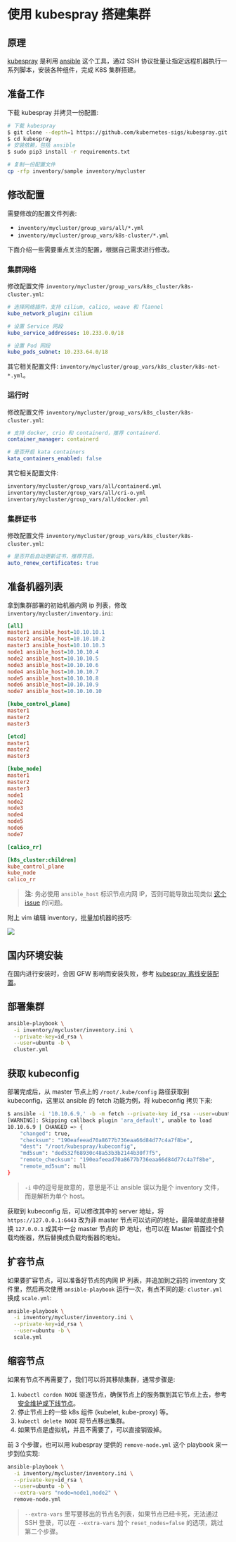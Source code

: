 # 使用 kubespray 搭建集群

## 原理

[kubespray](https://github.com/kubernetes-sigs/kubespray) 是利用 [ansible](https://docs.ansible.com/ansible/latest/index.html) 这个工具，通过 SSH 协议批量让指定远程机器执行一系列脚本，安装各种组件，完成 K8S 集群搭建。

## 准备工作

下载 kubespray 并拷贝一份配置:

```bash
# 下载 kubespray
$ git clone --depth=1 https://github.com/kubernetes-sigs/kubespray.git
$ cd kubespray
# 安装依赖，包括 ansible
$ sudo pip3 install -r requirements.txt

# 复制一份配置文件
cp -rfp inventory/sample inventory/mycluster
```

## 修改配置

需要修改的配置文件列表:

* `inventory/mycluster/group_vars/all/*.yml`
* `inventory/mycluster/group_vars/k8s-cluster/*.yml`

下面介绍一些需要重点关注的配置，根据自己需求进行修改。

### 集群网络

修改配置文件 `inventory/mycluster/group_vars/k8s_cluster/k8s-cluster.yml`:

```yaml
# 选择网络插件，支持 cilium, calico, weave 和 flannel
kube_network_plugin: cilium

# 设置 Service 网段
kube_service_addresses: 10.233.0.0/18

# 设置 Pod 网段
kube_pods_subnet: 10.233.64.0/18
```

其它相关配置文件: `inventory/mycluster/group_vars/k8s_cluster/k8s-net-*.yml`。

### 运行时

修改配置文件 `inventory/mycluster/group_vars/k8s_cluster/k8s-cluster.yml`:

```yaml
# 支持 docker, crio 和 containerd，推荐 containerd.
container_manager: containerd

# 是否开启 kata containers
kata_containers_enabled: false
```

其它相关配置文件:

```txt
inventory/mycluster/group_vars/all/containerd.yml
inventory/mycluster/group_vars/all/cri-o.yml
inventory/mycluster/group_vars/all/docker.yml
```

### 集群证书

修改配置文件 `inventory/mycluster/group_vars/k8s_cluster/k8s-cluster.yml`:

```yaml
# 是否开启自动更新证书，推荐开启。
auto_renew_certificates: true
```

## 准备机器列表

拿到集群部署的初始机器内网 ip 列表，修改 `inventory/mycluster/inventory.ini`:

```ini
[all]
master1 ansible_host=10.10.10.1
master2 ansible_host=10.10.10.2
master3 ansible_host=10.10.10.3
node1 ansible_host=10.10.10.4
node2 ansible_host=10.10.10.5
node3 ansible_host=10.10.10.6
node4 ansible_host=10.10.10.7
node5 ansible_host=10.10.10.8
node6 ansible_host=10.10.10.9
node7 ansible_host=10.10.10.10

[kube_control_plane]
master1
master2
master3

[etcd]
master1
master2
master3

[kube_node]
master1
master2
master3
node1
node2
node3
node4
node5
node6
node7

[calico_rr]

[k8s_cluster:children]
kube_control_plane
kube_node
calico_rr
```

> **注:** 务必使用 `ansible_host` 标识节点内网 IP，否则可能导致出现类似 [这个issue](https://github.com/kubernetes-sigs/kubespray/issues/5949) 的问题。

附上 vim 编辑 inventory，批量加机器的技巧:

![](vim-inventory.gif)

## 国内环境安装

在国内进行安装时，会因 GFW 影响而安装失败，参考 [kubespray 离线安装配置](offline.md)。

## 部署集群

```bash
ansible-playbook \
  -i inventory/mycluster/inventory.ini \
  --private-key=id_rsa \
  --user=ubuntu -b \
  cluster.yml
```

## 获取 kubeconfig

部署完成后，从 master 节点上的 `/root/.kube/config` 路径获取到 kubeconfig，这里以 ansible 的 fetch 功能为例，将 kubeconfig 拷贝下来:

```bash
$ ansible -i '10.10.6.9,' -b -m fetch --private-key id_rsa --user=ubuntu -a 'src=/root/.kube/config dest=kubeconfig flat=yes' all
[WARNING]: Skipping callback plugin 'ara_default', unable to load
10.10.6.9 | CHANGED => {
    "changed": true,
    "checksum": "190eafeead70a8677b736eaa66d84d77c4a7f8be",
    "dest": "/root/kubespray/kubeconfig",
    "md5sum": "ded532f68930c48a53b3b2144b30f7f5",
    "remote_checksum": "190eafeead70a8677b736eaa66d84d77c4a7f8be",
    "remote_md5sum": null
}
```

> `-i` 中的逗号是故意的，意思是不让 ansible 误以为是个 inventory 文件，而是解析为单个 host。

获取到 kubeconfig 后，可以修改其中的 server 地址，将 `https://127.0.0.1:6443` 改为非 master 节点可以访问的地址，最简单就直接替换 `127.0.0.1` 成其中一台 master 节点的 IP 地址，也可以在 Master 前面挂个负载均衡器，然后替换成负载均衡器的地址。

## 扩容节点

如果要扩容节点，可以准备好节点的内网 IP 列表，并追加到之前的 inventory 文件里，然后再次使用 `ansible-playbook` 运行一次，有点不同的是: `cluster.yml` 换成 `scale.yml`:

```bash
ansible-playbook \
  -i inventory/mycluster/inventory.ini \
  --private-key=id_rsa \
  --user=ubuntu -b \
  scale.yml
```

## 缩容节点

如果有节点不再需要了，我们可以将其移除集群，通常步骤是:
1. `kubectl cordon NODE` 驱逐节点，确保节点上的服务飘到其它节点上去，参考 [安全维护或下线节点](../../best-practices/ops/securely-maintain-or-offline-node.md)。
2. 停止节点上的一些 k8s 组件 (kubelet, kube-proxy) 等。
3. `kubectl delete NODE` 将节点移出集群。
4. 如果节点是虚拟机，并且不需要了，可以直接销毁掉。

前 3 个步骤，也可以用 kubespray 提供的 `remove-node.yml` 这个 playbook 来一步到位实现:

```bash
ansible-playbook \
  -i inventory/mycluster/inventory.ini \
  --private-key=id_rsa \
  --user=ubuntu -b \
  --extra-vars "node=node1,node2" \
  remove-node.yml
```

> `--extra-vars` 里写要移出的节点名列表，如果节点已经卡死，无法通过 SSH 登录，可以在 `--extra-vars` 加个 `reset_nodes=false` 的选项，跳过第二个步骤。

